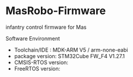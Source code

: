 # MasRobo-Firmware
infantry control firmware for Mas



Software Environment

- Toolchain/IDE : MDK-ARM V5 / arm-none-eabi
- package version: STM32Cube FW_F4 V1.27.1
- CMSIS-RTOS version: 
- FreeRTOS version: 
